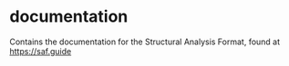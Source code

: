 # documentation
Contains the documentation for the Structural Analysis Format, found at https://saf.guide
